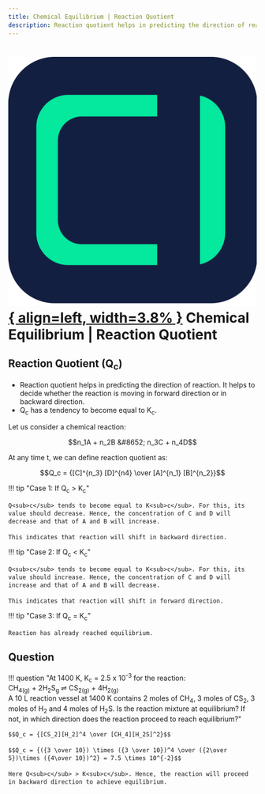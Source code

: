```yaml
---
title: Chemical Equilibrium | Reaction Quotient
description: Reaction quotient helps in predicting the direction of reaction. It helps to decide whether the reaction is moving in forward direction or in backward direction.
---
```


# [![ChemistryEdu Logo](../../images/favicon.svg){ align=left, width=3.8% }](../../index.md)  Chemical Equilibrium | Reaction Quotient

## Reaction Quotient (Q<sub>c</sub>)

* Reaction quotient helps in predicting the direction of reaction. It helps to decide whether the reaction is moving in forward direction or in backward direction.
* Q<sub>c</sub> has a tendency to become equal to K<sub>c</sub>.

Let us consider a chemical reaction:

$$n_1A + n_2B &#8652; n_3C + n_4D$$

At any time t, we can define reaction quotient as:

$$Q_c = {[C]^{n_3} [D]^{n4} \over [A]^{n_1} [B]^{n_2}}$$

!!! tip "Case 1: If Q<sub>c</sub> > K<sub>c</sub>"

    Q<sub>c</sub> tends to become equal to K<sub>c</sub>. For this, its value should decrease. Hence, the concentration of C and D will decrease and that of A and B will increase.

    This indicates that reaction will shift in backward direction.

!!! tip "Case 2: If Q<sub>c</sub> < K<sub>c</sub>"

    Q<sub>c</sub> tends to become equal to K<sub>c</sub>. For this, its value should increase. Hence, the concentration of C and D will increase and that of A and B will decrease.

    This indicates that reaction will shift in forward direction.

!!! tip "Case 3: If Q<sub>c</sub> = K<sub>c</sub>"

    Reaction has already reached equilibrium.

## Question

!!! question "At 1400 K, K<sub>c</sub> = 2.5 x 10<sup>-3</sup> for the reaction: <br> CH<sub>4(g)</sub> + 2H<sub>2</sub>S<sub>g</sub> &#8652; CS<sub>2(g)</sub> + 4H<sub>2(g)</sub><br>A 10 L reaction vessel at 1400 K contains 2 moles of CH<sub>4</sub>, 3 moles of CS<sub>2</sub>, 3 moles of H<sub>2</sub> and 4 moles of H<sub>2</sub>S. Is the reaction mixture at equilibrium? If not, in which direction does the reaction proceed to reach equilibrium?"

    $$Q_c = {[CS_2][H_2]^4 \over [CH_4][H_2S]^2}$$

    $$Q_c = {({3 \over 10}) \times ({3 \over 10})^4 \over ({2\over 5})\times ({4\over 10})^2} = 7.5 \times 10^{-2}$$

    Here Q<sub>c</sub> > K<sub>c</sub>. Hence, the reaction will proceed in backward direction to achieve equilibrium.
